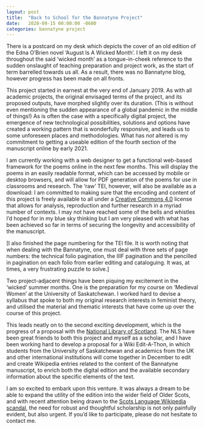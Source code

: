 ```yaml
---
layout: post
title:  "Back to School for the Bannatyne Project"
date:   2020-09-15 00:00:00 -0600
categories: bannatyne project
---
```

There is a postcard on my desk which depicts the cover of an old edition of the Edna O’Brien novel ‘August Is A Wicked Month’. I left it on my desk throughout the said ‘wicked month’ as a tongue-in-cheek reference to the sudden onslaught of teaching preparation and project work, as the start of term barrelled towards us all. As a result, there was no Bannatyne blog, however progress has been made on all fronts.

This project started in earnest at the very end of January 2019. As with all academic projects, the original envisaged terms of the project, and its proposed outputs, have morphed slightly over its duration. (This is without even mentioning the sudden appearance of a global pandemic in the middle of things!) As is often the case with a specifically digital project, the emergence of new technological possibilities, solutions and options have created a working pattern that is wonderfully responsive, and leads us to some unforeseen places and methodologies. What has *not* altered is my commitment to getting a useable edition of the fourth section of the manuscript online by early 2021.

I am currently working with a web designer to get a functional web-based framework for the poems online in the next few months. This will display the poems in an easily readable format, which can be accessed by mobile or desktop browsers, and will allow for PDF generation of the poems for use in classrooms and research. The ‘raw’ TEI, however, will also be available as a download: I am committed to making sure that the encoding and content of this project is freely available to all under a [Creative Commons 4.0](https://creativecommons.org/licenses/) license that allows for analysis, reproduction and further research in a myriad number of contexts. I may not have reached some of the bells and whistles I’d hoped for in my blue sky thinking but I am very pleased with what has been achieved so far in terms of securing the longevity and accessibility of the manuscript.

[I also finished the page numbering for the TEI file. It is worth noting that when dealing with the Bannatyne, one must deal with three sets of page numbers: the technical folio pagination, the IIIF pagination and the pencilled in pagination on each folio from earlier editing and cataloguing. It was, at times, a very frustrating puzzle to solve.]

Two project-adjacent things have been piquing my excitement in the ‘wicked’ summer months. One is the preparation for my course on ‘Medieval Women’ at the University of Saskatchewan. I worked hard to devise a syllabus that spoke to both my original research interests in feminist theory, and utilised the material and thematic interests that have come up over the course of this project.

This leads neatly on to the second exciting development, which is the progress of a proposal with the [National Library of Scotland](https://www.nls.uk/). The NLS have been great friends to both this project and myself as a scholar, and I have been working hard to develop a proposal for a Wiki Edit-A-Thon, in which students from the University of Saskatchewan and academics from the UK and other international institutions will come together in December to edit and create Wikipedia entries related to the content of the Bannatyne manuscript, to enrich both the digital edition and the available secondary information about the specific elements of the text.

I am so excited to embark upon this venture. It was always a dream to be able to expand the utility of the edition into the wider field of Older Scots, and with recent attention being drawn to the [Scots Language Wikipedia scandal](https://www.theguardian.com/uk-news/2020/aug/26/shock-an-aw-us-teenager-wrote-huge-slice-of-scots-wikipedia), the need for robust and thoughtful scholarship is not only painfully evident, but also urgent. If you’d like to participate, please do not hesitate to contact me.
